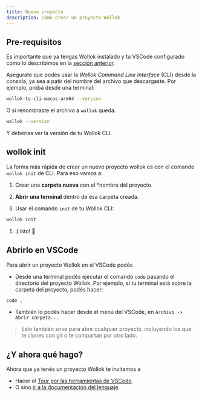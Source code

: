 ```yaml
---
title: Nuevo proyecto
description: Cómo crear un proyecto Wollok
---
```


## Pre-requisitos

Es importante que ya tengas Wollok instalado y tu VSCode configurado como lo describimos en la [sección anterior](/getting_started/installation).

Asegurate que podés usar la _Wollok Command Line Interface_ (CLI) desde la consola, ya sea a patir del nombre del archivo que descargaste. Por ejemplo, probá desde una terminal:

```bash
wollok-ts-cli-macos-arm64 --version
```

O si renombraste el archivo a `wollok` queda:

```bash
wollok --version
```

Y deberías ver la versión de tu Wollok CLI.

## wollok init

La forma más rápida de crear un nuevo proyecto wollok es con el comando `wollok init` de CLI.
Para eso vamos a:

1. Crear una **carpeta nueva** con el *nombre del proyecto.

1. **Abrir una terminal** dentro de esa carpeta creada.

1. Usar el comando `init` de tu Wollok CLI:
```bash
wollok init
```

1. ¡Listo! 🌟

## Abrirlo en VSCode

Para abrir un proyecto Wollok en el VSCode podés

- Desde una terminal podés ejecutar el comando `code` pasando el directorio del proyecto Wollok. Por ejemplo, si tu terminal está sobre la carpeta del proyecto, podés hacer:
```bash
code .
```

- También lo podés hacer desde el menú del VSCode, en `Archivo -> Abrir carpeta...`

> Esto también sirve para abrir cualquier proyecto, incluyendo los que te clones con git o te compartan por otro lado.


## ¿Y ahora qué hago?

Ahora que ya tenés un proyecto Wollok te invitamos a

- Hacer el [Tour por las herramientas de VSCode](/tour).
- O sino [ir a la documentación del lenguaje](/documentation).
